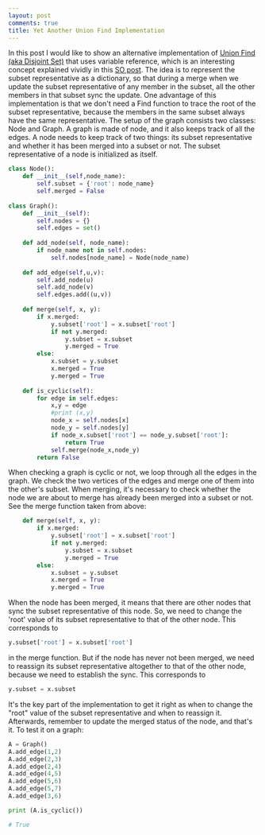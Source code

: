 ```yaml
---
layout: post
comments: true
title: Yet Another Union Find Implementation
---
```


In this post I would like to show an alternative implementation of [Union Find (aka Disjoint Set)](https://en.wikipedia.org/wiki/Disjoint-set_data_structure) that uses variable reference, which is an interesting concept explained vividly in this [SO post](https://stackoverflow.com/questions/986006/how-do-i-pass-a-variable-by-reference#:~:text=Reference%20values%20are%20hidden%20in,references%20to%20the%20target%20objects.). The idea is to represent the subset representative as a dictionary, so that during a merge when we update the subset representative of any member in the subset, all the other members in that subset sync the update. One advantage of this implementation is that we don't need a Find function to trace the root of the subset representative, because the members in the same subset always have the same representative. The setup of the graph consists two classes: Node and Graph. A graph is made of node, and it also keeps track of all the edges. A node needs to keep track of two things: its subset representative and whether it has been merged into a subset or not. The subset representative of a node is initialized as itself. 

```python
class Node():
    def __init__(self,node_name):
        self.subset = {'root': node_name}
        self.merged = False
        
class Graph():
    def __init__(self):
        self.nodes = {}
        self.edges = set()
    
    def add_node(self, node_name):
        if node_name not in self.nodes:
            self.nodes[node_name] = Node(node_name)
            
    def add_edge(self,u,v):
        self.add_node(u)
        self.add_node(v)
        self.edges.add((u,v))
            
    def merge(self, x, y):
        if x.merged:
            y.subset['root'] = x.subset['root']
            if not y.merged:
                y.subset = x.subset
                y.merged = True
        else:
            x.subset = y.subset
            x.merged = True
            y.merged = True
            
    def is_cyclic(self):
        for edge in self.edges:
            x,y = edge
            #print (x,y)
            node_x = self.nodes[x]
            node_y = self.nodes[y]
            if node_x.subset['root'] == node_y.subset['root']:
                return True
            self.merge(node_x,node_y)
        return False
```

When checking a graph is cyclic or not, we loop through all the edges in the graph. We check the two vertices of the edges and merge one of them into the other's subset. When merging, it's necessary to check whether the node we are about to merge has already been merged into a subset or not. See the merge function taken from above:
```python
    def merge(self, x, y):
        if x.merged:
            y.subset['root'] = x.subset['root']
            if not y.merged:
                y.subset = x.subset
                y.merged = True
        else:
            x.subset = y.subset
            x.merged = True
            y.merged = True
```

When the node has been merged, it means that there are other nodes that sync the subset representative of this node. So, we need to change the 'root' value of its subset representative to that of the other node. This corresponds to 
```python
y.subset['root'] = x.subset['root']
```
in the merge function. But if the node has never not been merged, we need to reassign its subset representative altogether to that of the other node, because we need to establish the sync. This corresponds to 
```python
y.subset = x.subset
```
It's the key part of the implementation to get it right as when to change the "root" value of the subset representative and when to reassign it. Afterwards, remember to update the merged status of the node, and that's it. To test it on a graph:
```python
A = Graph()
A.add_edge(1,2)
A.add_edge(2,3) 
A.add_edge(2,4)
A.add_edge(4,5)
A.add_edge(5,6) 
A.add_edge(5,7)
A.add_edge(3,6)

print (A.is_cyclic())

# True
```
